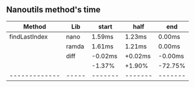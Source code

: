 ## Nanoutils method's time
| Method        | Lib   |   start |    half |     end |
| ------------- | ----- | ------- | ------- | ------- |
| findLastIndex | nano  |  1.59ms |  1.23ms |  0.00ms |
|               | ramda |  1.61ms |  1.21ms |  0.00ms |
|               | diff  | -0.02ms | +0.02ms | -0.00ms |
|               |       |  -1.37% |  +1.90% | -72.75% |
| ------------- | ----- | ------- | ------- | ------- |
